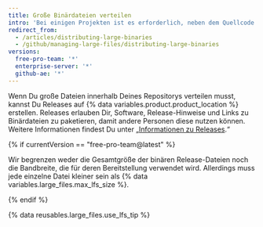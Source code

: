 ```yaml
---
title: Große Binärdateien verteilen
intro: 'Bei einigen Projekten ist es erforderlich, neben dem Quellcode auch große Dateien wie Binärdateien oder Installationsprogramme zu verteilen.'
redirect_from:
  - /articles/distributing-large-binaries
  - /github/managing-large-files/distributing-large-binaries
versions:
  free-pro-team: '*'
  enterprise-server: '*'
  github-ae: '*'
---
```


Wenn Du große Dateien innerhalb Deines Repositorys verteilen musst, kannst Du Releases auf {% data variables.product.product_location %} erstellen. Releases erlauben Dir, Software, Release-Hinweise und Links zu Binärdateien zu paketieren, damit andere Personen diese nutzen können. Weitere Informationen findest Du unter „[Informationen zu Releases](/github/administering-a-repository/about-releases).“

{% if currentVersion == "free-pro-team@latest" %}

Wir begrenzen weder die Gesamtgröße der binären Release-Dateien noch die Bandbreite, die für deren Bereitstellung verwendet wird. Allerdings muss jede einzelne Datei kleiner sein als {% data variables.large_files.max_lfs_size %}.

{% endif %}

{% data reusables.large_files.use_lfs_tip %}
